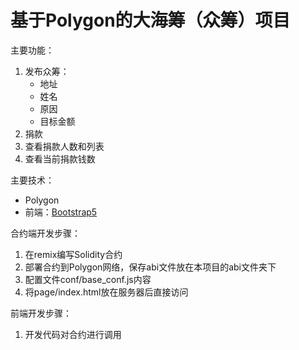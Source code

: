 # 基于Polygon的大海筹（众筹）项目

主要功能：
1. 发布众筹：
    - 地址
    - 姓名
    - 原因
    - 目标金额
2. 捐款
3. 查看捐款人数和列表
4. 查看当前捐款钱数

主要技术：
- Polygon
- 前端：[Bootstrap5](https://bootstrapdoc.com/)

合约端开发步骤：
1. 在remix编写Solidity合约
2. 部署合约到Polygon网络，保存abi文件放在本项目的abi文件夹下
3. 配置文件conf/base_conf.js内容
4. 将page/index.html放在服务器后直接访问

前端开发步骤：
1. 开发代码对合约进行调用
